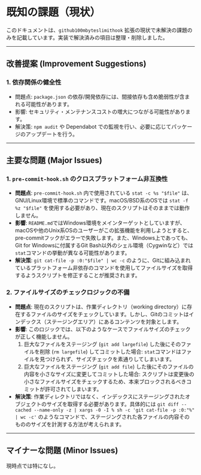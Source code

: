 # 既知の課題（現状）

このドキュメントは、`github100mbyteslimithook` 拡張の現状で未解決の課題のみを記載しています。実装で解決済みの項目は整理・削除しました。

---

## 改善提案 (Improvement Suggestions)

### 1. 依存関係の健全性

- 問題点: `package.json` の依存/開発依存には、間接依存も含め脆弱性が含まれる可能性があります。
- 影響: セキュリティ・メンテナンスコストの増大につながる可能性があります。
- 解決策: `npm audit` や Dependabot での監視を行い、必要に応じてパッケージのアップデートを行う。

---

## 主要な問題 (Major Issues)

### 1. `pre-commit-hook.sh` のクロスプラットフォーム非互換性

-   **問題点**: `pre-commit-hook.sh` 内で使用されている `stat -c %s "$file"` は、GNU/Linux環境で標準のコマンドです。macOS/BSD系のOSでは `stat -f %z "$file"` を使用する必要があり、現在のスクリプトはそのままでは動作しません。
-   **影響**: `README.md`ではWindows環境をメインターゲットとしていますが、macOSや他のUnix系OSのユーザーがこの拡張機能を利用しようとすると、pre-commitフックがエラーで失敗します。また、Windows上であっても、Git for Windowsに付属するGit Bash以外のシェル環境（Cygwinなど）では`stat`コマンドの挙動が異なる可能性があります。
-   **解決策**: `git cat-file -p :0:"$file" | wc -c` のように、Gitに組み込まれているプラットフォーム非依存のコマンドを使用してファイルサイズを取得するようスクリプトを修正することが推奨されます。

### 2. ファイルサイズのチェックロジックの不備

-   **問題点**: 現在のスクリプトは、作業ディレクトリ（working directory）に存在するファイルのサイズをチェックしています。しかし、Gitのコミットはインデックス（ステージングエリア）にあるコンテンツを対象とします。
-   **影響**: このロジックでは、以下のようなケースでファイルサイズのチェックが正しく機能しません。
    1.  巨大なファイルをステージング (`git add largefile`) した後にそのファイルを削除 (`rm largefile`) してコミットした場合: `stat`コマンドはファイルを見つけられず、サイズチェックを素通りしてしまいます。
    2.  巨大なファイルをステージング (`git add file`) した後にそのファイルの内容を小さなサイズに変更してコミットした場合: スクリプトは変更後の小さなファイルサイズをチェックするため、本来ブロックされるべきコミットが許可されてしまいます。
-   **解決策**: 作業ディレクトリではなく、インデックスにステージングされたオブジェクトのサイズを取得する必要があります。具体的には `git diff --cached --name-only -z | xargs -0 -I % sh -c 'git cat-file -p :0:"%" | wc -c'` のようなコマンドで、ステージングされた各ファイルの内容そのもののサイズを計測する方法が考えられます。

---

## マイナーな問題 (Minor Issues)

現時点では特になし。
